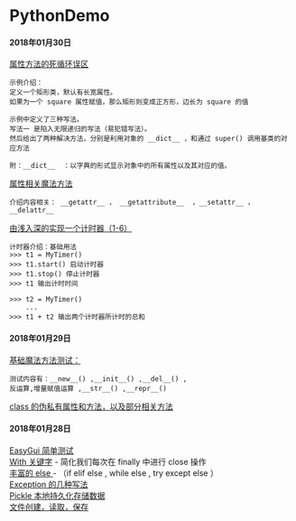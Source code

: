 # PythonDemo

#### 2018年01月30日
[属性方法的死循环误区](https://github.com/lvfaqiang/PythonDemo/blob/master/demo/Rectangle.py)
```
示例介绍：
定义一个矩形类，默认有长宽属性。
如果为一个 square 属性赋值，那么矩形则变成正方形，边长为 square 的值

示例中定义了三种写法。
写法一 是陷入无限递归的写法（易犯错写法）。
然后给出了两种解决方法，分别是利用对象的 __dict__ ，和通过 super() 调用基类的对应方法

附：__dict__  ：以字典的形式显示对象中的所有属性以及其对应的值。 
```
[属性相关魔法方法](https://github.com/lvfaqiang/PythonDemo/blob/master/demo/MagicFun_1.py)<br/>
```
介绍内容相关： __getattr__ ， __getattribute__  ，__setattr__ ， __delattr__
```
[由浅入深的实现一个计时器（1-6）](https://github.com/lvfaqiang/PythonDemo/blob/master/demo/TimerDemo.py)<br/>
```
计时器介绍：基础用法
>>> t1 = MyTimer()
>>> t1.start() 启动计时器
>>> t1.stop() 停止计时器
>>> t1 输出计时时间

>>> t2 = MyTimer()
    ...
>>> t1 + t2 输出两个计时器所计时的总和
```

#### 2018年01月29日
[基础魔法方法测试：](https://github.com/lvfaqiang/PythonDemo/blob/master/demo/MagicFun.py)<br/>
```
测试内容有：__new__() ,__init__() ,__del__() , 
反运算,增量赋值运算 ,__str__() ,__repr__() 
```
[class 的伪私有属性和方法，以及部分相关方法](https://github.com/lvfaqiang/PythonDemo/blob/master/demo/ClassDemo.py)<br/>
#### 2018年01月28日
[EasyGui 简单测试](https://github.com/lvfaqiang/PythonDemo/blob/master/demo/EasyGuiDemo.py)<br/>
[With 关键字](https://github.com/lvfaqiang/PythonDemo/blob/master/demo/Key_With.py) - 简化我们每次在 finally 中进行 close 操作<br/>
[丰富的 else ](https://github.com/lvfaqiang/PythonDemo/blob/master/demo/MoreElse.py) - （if elif else , while else , try except else ）<br/>
[Exception 的几种写法](https://github.com/lvfaqiang/PythonDemo/blob/master/demo/ExceptionMain.py)<br/>
[Pickle 本地持久化存储数据](https://github.com/lvfaqiang/PythonDemo/blob/master/demo/Pickle_Main.py)<br/>
[文件创建，读取，保存](https://github.com/lvfaqiang/PythonDemo/blob/master/demo/File_Main.py)